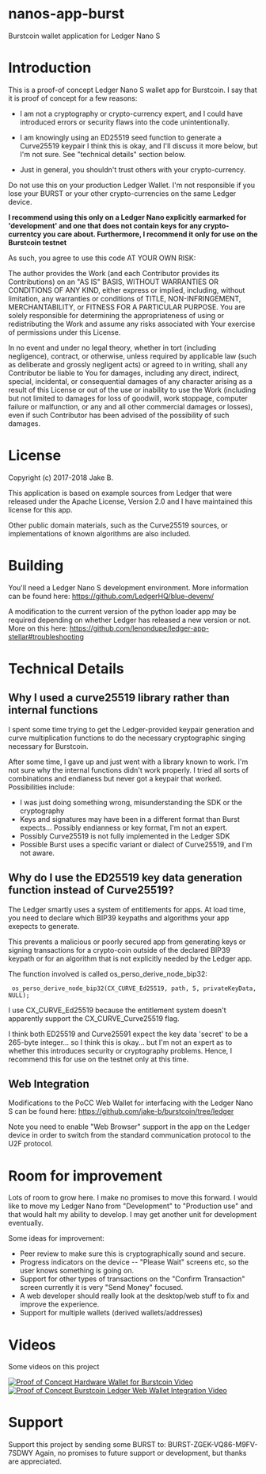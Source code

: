 # nanos-app-burst

Burstcoin wallet application for Ledger Nano S

# Introduction

This is a proof-of concept Ledger Nano S wallet app for Burstcoin.  I say that
it is proof of concept for a few reasons:

- I am not a cryptography or crypto-currency expert, and I could have introduced
  errors or security flaws into the code unintentionally. 

- I am knowingly using an ED25519 seed function to generate a Curve25519 keypair
  I think this is okay, and I'll discuss it more below, but I'm not sure. See
  "technical details" section below.

- Just in general, you shouldn't trust others with your crypto-currency.

Do not use this on your production Ledger Wallet.  I'm not responsible if you
lose your BURST or your other crypto-currencies on the same Ledger device. 

**I recommend using this only on a Ledger Nano explicitly earmarked for
'development' and one that does not contain keys for any crypto-currentcy you
care about.  Furthermore, I recommend it only for use on the Burstcoin
testnet**

As such, you agree to use this code AT YOUR OWN RISK:

The author provides the Work (and each Contributor provides its Contributions) on 
an "AS IS" BASIS, WITHOUT WARRANTIES OR CONDITIONS OF ANY KIND, either express or 
implied, including, without limitation, any warranties or conditions of TITLE, 
NON-INFRINGEMENT, MERCHANTABILITY, or FITNESS FOR A PARTICULAR PURPOSE. You are 
solely responsible for determining the appropriateness of using or redistributing 
the Work and assume any risks associated with Your exercise of permissions under 
this License.

In no event and under no legal theory, whether in tort (including negligence),
contract, or otherwise, unless required by applicable law (such as deliberate 
and grossly negligent acts) or agreed to in writing, shall any Contributor be 
liable to You for damages, including any direct, indirect, special, incidental, 
or consequential damages of any character arising as a result of this License or 
out of the use or inability to use the Work (including but not limited to damages 
for loss of goodwill, work stoppage, computer failure or malfunction, or any and
all other commercial damages or losses), even if such Contributor has been 
advised of the possibility of such damages.

# License

Copyright (c) 2017-2018 Jake B.

This application is based on example sources from Ledger that were released under
the Apache License, Version 2.0 and I have maintained this license for this app.

Other public domain materials, such as the Curve25519 sources, or implementations 
of known algorithms are also included.

# Building

You'll need a Ledger Nano S development environment.  More information can be 
found here: https://github.com/LedgerHQ/blue-devenv/

A modification to the current version of the python loader app may be required
depending on whether Ledger has released a new version or not.  More on this here:
https://github.com/lenondupe/ledger-app-stellar#troubleshooting

# Technical Details

## Why I used a curve25519 library rather than internal functions

I spent some time trying to get the Ledger-provided keypair generation and curve
multiplication functions to do the necessary cryptographic singing necessary
for Burstcoin.

After some time, I gave up and just went with a library known to work.  I'm not
sure why the internal functions didn't work properly.  I tried all sorts of
combinations and endianess but never got a keypair that worked.  Possibilities
include:

- I was just doing something wrong, misunderstanding the SDK or the cryptography
- Keys and signatures may have been in a different format than Burst expects...
Possibly endianness or key format, I'm not an expert.
- Possibly Curve25519 is not fully implemented in the Ledger SDK
- Possible Burst uses a specific variant or dialect of Curve25519, and I'm not
aware.

## Why do I use the ED25519 key data generation function instead of Curve25519?

The Ledger smartly uses a system of entitlements for apps.  At load time, you 
need to declare which BIP39 keypaths and algorithms your app exepects to
generate.

This prevents a malicious or poorly secured app from generating keys or signing
transactions for a crypto-coin outside of the declared BIP39 keypath or for an
algorithm that is not explicitly needed by the Ledger app.

The function involved is called os_perso_derive_node_bip32:

     os_perso_derive_node_bip32(CX_CURVE_Ed25519, path, 5, privateKeyData, NULL);

I use CX_CURVE_Ed25519 because the entitlement system doesn't apparently
support the CX_CURVE_Curve25519 flag.

I think both ED25519 and Curve25591 expect the key data 'secret' to be a
265-byte integer... so I think this is okay... but I'm not an expert as to
whether this introduces security or cryptography problems.  Hence, I recommend
this for use on the testnet only at this time.

## Web Integration

Modifications to the PoCC Web Wallet for interfacing with the Ledger Nano S
can be found here: https://github.com/jake-b/burstcoin/tree/ledger

Note you need to enable "Web Browser" support in the app on the Ledger device
in order to switch from the standard communication protocol to the U2F 
protocol.

# Room for improvement

Lots of room to grow here.  I make no promises to move this forward.  I would
like to move my Ledger Nano from "Development" to "Production use" and that 
would halt my ability to develop.  I may get another unit for development 
eventually.

Some ideas for improvement:

- Peer review to make sure this is cryptographically sound and secure.
- Progress indicators on the device -- "Please Wait" screens etc, so the
user knows something is going on.
- Support for other types of transactions on the "Confirm Transaction" screen
currently it is very "Send Money" focused.
- A web developer should really look at the desktop/web stuff to fix and
improve the experience.
- Support for multiple wallets (derived wallets/addresses)

# Videos

Some videos on this project

[![Proof of Concept Hardware Wallet for Burstcoin Video](http://img.youtube.com/vi/8i87n5fAvWU/0.jpg)](http://www.youtube.com/watch?v=8i87n5fAvWU "Proof of Concept Hardware Wallet for Burstcoin")
[![Proof of Concept Burstcoin Ledger Web Wallet Integration Video](http://img.youtube.com/vi/7TjjhTY0eDU/0.jpg)](http://www.youtube.com/watch?v=7TjjhTY0eDU "Proof of Concept Burstcoin Ledger Web Wallet Integration")

# Support

Support this project by sending some BURST to: BURST-ZGEK-VQ86-M9FV-7SDWY
Again, no promises to future support or development, but thanks are appreciated.

